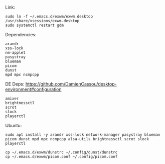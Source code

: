 Link:
```
sudo ln -f ~/.emacs.d/exwm/exwm.desktop /usr/share/xsessions/exwm.desktop
sudo systemctl restart gdm
```

Dependencies:
```
arandr
xss-lock
nm-applet
pasystray
blueman
picom
dunst
mpd mpc ncmpcpp
```

DE Deps:
https://github.com/DamienCassou/desktop-environment#configuration
```
amixer
brightnessctl
scrot
slock
playerctl
```

Ubuntu:
```
sudo apt install -y arandr xss-lock network-manager pasystray blueman picom dunst mpd mpc ncmpcpp alsa-utils brightnessctl scrot slock playerctl
```

```
cp ~/.emacs.d/exwm/dunstrc ~/.config/dunst/dunstrc
cp ~/.emacs.d/exwm/picom.conf ~/.config/picom.conf
```
